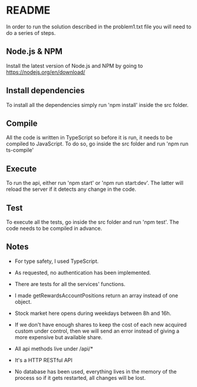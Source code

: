 
# README

In order to run the solution described in the problem1.txt file you will need to do a series of steps.

## Node.js & NPM

Install the latest version of Node.js and NPM by going to https://nodejs.org/en/download/

## Install dependencies

To install all the dependencies simply run 'npm install' inside the src folder.

## Compile

All the code is written in TypeScript so before it is run, it needs to be compiled to JavaScript. To do so, go inside the src folder and run 'npm run ts-compile'

## Execute

To run the api, either run 'npm start' or 'npm run start:dev'. The latter will reload the server if it detects any change in the code.

## Test

To execute all the tests, go inside the src folder and run 'npm test'. The code needs to be compiled in advance.

## Notes

* For type safety, I used TypeScript.

* As requested, no authentication has been implemented.

* There are tests for all the services' functions.

* I made getRewardsAccountPositions return an array instead of one object.

* Stock market here opens during weekdays between 8h and 16h.

* If we don't have enough shares to keep the cost of each new acquired custom under control, then we will send an error instead of giving a more expensive but available share.

* All api methods live under /api/*

* It's a HTTP RESTful API

* No database has been used, everything lives in the memory of the process so if it gets restarted, all changes will be lost.

